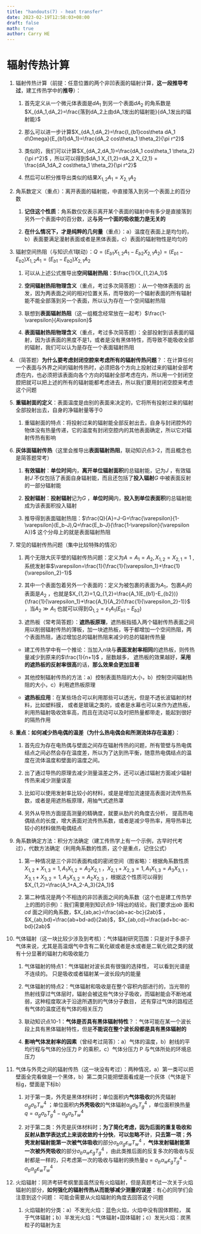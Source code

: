 ```yaml
---
title: "handouts(7) - heat transfer"
date: 2023-02-19T12:58:03+08:00
draft: false
math: true
author: Carry HE
---
```


# 辐射传热计算

1. 辐射传热计算（前提：任意位置的两个非凹表面的辐射计算，**这一段推导考过**，建工传热学中的**推导**）：
  
     1. 首先定义从一个微元体表面是$dA_1$ 到另一个表面$dA_2$ 的角系数是$X_{dA_1,dA_2}=\frac{落到dA_2上由dA_1发出的辐射能}{dA_1发出的辐射能}$
    
     2. 那么可以进一步计算$X_{dA_1,dA_2}=\frac{I_{b1}cos\theta dA_1 d\Omega}{E_{b1}dA_1}=\frac{dA_2 cos\theta_1 \theta_2}{\pi r^2}$
    
     3. 类似的，我们可以计算$X_{dA_2,dA_1}=\frac{dA_1 cos\theta_1 \theta_2}{\pi r^2}$ ，所以可以得到$dA_1 X_{1,2}=dA_2 X_{2,1} = \frac{dA_1dA_2 cos\theta_1 \theta_2}{\pi r^2}$
    
     4. 然后可以积分推导出类似的结果$X_{1,2}A_1=X_{2,1}A_2$
    
2. 角系数定义（重点）：离开表面的辐射能，中直接落入到另一个表面上的百分数
  
     1. **记住这个性质**：角系数仅仅表示离开某个表面的辐射中有多少是直接落到另外一个表面中的百分数，这**与另一个面的吸收能力是无关的**
    
     2. **在什么情况下，才是纯粹的几何量**（重点）：a）温度在表面上是均匀的，b）表面要满足漫射表面或者是黑体表面，c）表面的辐射物性是均匀的
    
3. 辐射空间热阻（与知识点1联动）：$Q=(E_{b1}X_{1,2}A_1-E_{b2}X_{2,1}A_2)=(E_{b1}-E_{b2})X_{1,2}A_1=(E_{b1}-E_{b2})X_{2,1}A_2$
  
     1. 可以从上述公式推导出**空间辐射热阻**：$\frac{1}{X_{1,2}A_1}$
    
     2. **空间辐射热阻物理含义**（重点，考过多次简答题）：从一个物体表面的 出发，因为两表面之间的相对位置关系，而导致的一个辐射表面的所有辐射能不能全部落到另一个表面，所以认为存在一个空间辐射热阻
    
     3. 联想到**表面辐射热阻**（这一组概念经常放在一起考）$\frac{1-\varepsilon}{A\varepsilon}$
    
     4. **表面辐射热阻物理含义**（重点，考过多次简答题）：全部投射到该表面的辐射，因为该表面的黑度不是1，或者是没有黑体特性，而导致不能吸收全部的辐射，我们可以认为是存在一个表面辐射热阻
    
4. （简答题）**为什么要考虑封闭空腔来考虑所有的辐射传热问题**？：在计算任何一个表面与外界之间的辐射传热时，必须把各个方向上投射过来的辐射全部考虑在内，也必须把该表面向各个方向的辐射全部考虑在内，所以用一个封闭空腔把就可以把上述的所有的辐射能都考虑进去，所以我们要用封闭空腔来考虑这个问题
  
5. **重辐射面的定义**：表面温度是由别的表面来决定的，它将所有投射过来的辐射全部投射出去，自身的净辐射量等于0
  
     1. 重辐射面的特点：将投射过来的辐射能全部反射出去，自身与封闭腔外的物体没有热量传递，它的温度有封闭空腔内的其他表面确定，所以它对辐射传热有影响
    
6. **灰体面辐射传热**（这里会推导出**表面辐射热阻**，联动知识点3-2，而且概念也是简答题常考）
  
     1. **有效辐射**：**单位时间**内，**离开单位辐射面积**的总辐射能，记为$J$ ，有效辐射$J$ 不仅包括了表面自身辐射能，而且还包括了**投入辐射**$G$ 中被表面反射的一部分辐射能
    
     2. **投射辐射**：**投射辐射**记为$G$ ，**单位时间**内，**投入到单位表面积**的总辐射能成为该表面积投入辐射
    
     3. 推导得到表面辐射热阻：$\frac{Q}{A}=J-G=\frac{\varepsilon}{1-\varepsilon}(E_b-J),Q=\frac{E_b-J}{\frac{1-\varepsilon}{\varepsilon A}}$ 这个分母上的就是表面辐射热阻
    
7. 常见的辐射传热问题（集中比较特殊的情况）
  
     1. 两个无限大灰平壁的辐射传热问题：定义为$A=A_1=A_2,X_{1,2}=X_{2,1}=1$ ,系统发射率$\varepsilon=\frac{1}{\frac{1}{\varepsilon_1}+\frac{1}{\varepsilon_2}-1}$
    
     2. 其中一个表面包着另外一个表面的：定义为被包裹的表面为$A_1$，包裹$A_1$的表面是$A_2$ ，也就是$X_{1,2}=1,Q_{1,2}=\frac{A_1(E_{b1}-E_{b2})}{\frac{1}{\varepsilon_1}+\frac{A_1}{A_2}(\frac{1}{\varepsilon_2}-1)}$ ，当$A_2\gg A_1$ 也就可以得到$Q_{1,2}=\varepsilon_1 A_1 (E_{b1}-E_{b2})$
    
     3. 遮热板（常考简答题）：**遮热板原理**，遮热板指插入两个辐射传热表面之间用以削弱辐射传热的薄板，加一块遮热板，等于都增加一个空间热阻，两个表面热阻，通过增加总的辐射热阻来减少的总的辐射传热量
    
    - 建工传热学中有一个推论：当加入$n$块与**表面发射率相同**的遮热板，则传热量减少到原来的$\frac{1}{n+1}$ ，层数越多， 遮热板的效果越好，**采用的遮热板的反射率很高**的话，**那么效果会更加显著**
      
    - 其他控制辐射传热的方法：a）控制表面热阻的大小，b）控制空间辐射热阻的大小，c）利用遮热板原理
      
    - **遮热板应用**：在某些场合可以利用那些可以透光，但是不透长波辐射的材料，比如塑料膜， 或者是玻璃之类的，或者是水幕也可以来作为遮热板，利用热辐射吸收效率高，而且在流动可以及时把热量都带走，能起到很好的隔热作用
      
8. **重点：如何减少热电偶的温差（为什么热电偶会和所测流体存在温差）**：
  
     1. 首先应为存在电热偶与壁面之间存在辐射传热的问题，所有管壁与热电偶结点之间必然会存在温度差，所以为了达到热平衡，随意热电偶结点的温度在流体温度和壁面的温度之间。
    
     2. 出了通过导热的原理去减少测量温差之外，还可以通过辐射方面减少辐射传热来减少测量误差
    
     3. 比如可以使用发射率比较小的材料，或是是增加流速提高表面对流传热系数，或者是用遮热板原理，用抽气式遮热罩
    
     4. 另外从导热方面提高测量的精确度，就要从肋片的角度去分析， 提高热电偶结点的长度，增大表面对流传热系数，或者是减少导热率，用导热率比较小的材料做热电偶结点
    
9. 角系数确定方法：积分方法确定（建工传热学上有一个示例，古早时代考过），代数方法确定（利用角系数的性质，这个是重点，记住公式）
  
     1. 第一种情况是三个非凹表面构成的密闭空间（图省略）：根据角系数性质$X_{1,2}+X_{1,3}=1,A_1X_{1,2}=A_2X_{2,1}$ ，$X_{2,1}+X_{2,3}=1,A_1X_{1,3}=A_3X_{3,1}$ ，$X_{3,1}+X_{3,2}=1,A_3X_{3,2}=A_2X_{2,3}$ ，根据这个性质可以得到$X_{1,2}=\frac{A_1+A_2-A_3}{2A_1}$
    
     2. 第二种情况是两个不相连的非凹表面之间的角系数（这个也是建工传热学上的图的示例）：我们需要用到知识点9-1得出的结论，我们要求出$ab$ 面和$cd$ 面之间的角系数，$X_{ab,ac}=\frac{ab+ac-bc}{2ab}$ ，$X_{ab,bd}=\frac{ab+bd-ad}{2ab}$，$X_{ab,cd}=\frac{ad+bc-ac-bd}{2ab}$
    
10. 气体辐射（这一块比较少涉及到考核）：气体辐射研究范围：只是对于多原子气体来说，尤其是高温烟气中含有二氧化碳或者是水或者是二氧化硫之类的就有十分显著的辐射力和吸收能力
  
      1.  气体辐射的特点1：气体辐射对波长具有很强的选择性， 可以看到光谱是不连续的。 只是吸收或者辐射某一波长段内的能量
    
      2.  气体辐射的特点2：气体辐射和吸收是在整个容积内部进行的，当光带的热射线穿过气体层时，辐射会被这些气体分子吸收，而辐射能会不断地减弱，这种程度取决于沿途所遇到的气体分子数目， 还有穿过气体的路程还有气体的温度还有气体的相关压力
    
      3.  联动知识点10-1：**气体是否具有黑体辐射特性**？：气体可能在某一个波长段上具有黑体辐射特性，但是**不能说在整个波长段都是具有黑体辐射的**
    
      4.  **影响气体发射率的因素**（曾经考过简答）：a）气体的温度，b）射线的平均行程与气体的分压力 P 的乘积，c）气体分压力 P 与气体所处的环境总压力
    
11. 气体与外壳之间的辐射传热（这一块没有考过）：两种情况，a）第一类可以把壁面全完看做是一个黑体，b）第二类只能把壁面看成是一个灰体（气体是下标g，壁面是下标b）
  
      1.  对于第一类，外壳是黑体材料时；单位面积内**气体吸收**的外壳辐射$\alpha_g \sigma_b T_w^4$ ；单位面积内**外壳吸收**的气体辐射$\alpha_g \sigma_b T_g^4$ ，单位面积换热量$q=\alpha_g \sigma_b T_g^4 - \alpha_g \sigma_b T_w^4$
    
      2.  对于第二类：外壳是灰体材料时；**为了简化考虑，因为后面的重复吸收和反射从数学表达式上来说收敛的十分快**，**可以忽略不计**，**只去第一项**；**外壳发射辐射能第一次被气体吸收**的部分$\sigma_b \alpha_g \varepsilon_w T_w^4$ ，**气体发射辐射能第一次被外壳吸收**的部分$\sigma_b \alpha_w \varepsilon_g T_g^4$ ，由此类推后面的反复多次的吸收与反射都是一样的，只考虑第一次的吸收与辐射的换热量$q=\sigma_b \alpha_w \varepsilon_g T_g^4 - \sigma_b \alpha_g \varepsilon_w T_w^4$
    
12. 火焰辐射：同济考研考纲里面虽然没有火焰辐射，但是真题考过一次关于火焰辐射的部分，**如何强化的辐射传热从而能够减少测量的误差**：有心的同学们会注意到这个问题： 可能会需要从火焰辐射的角度去回答这个问题
  
      1.  火焰辐射的分类：a）不发光火焰：蓝色火焰，火焰中没有固体颗粒， 属于气体辐射；b）半发光火焰：气体辐射+固体辐射；c）发光火焰：炭黑粒子的辐射为主